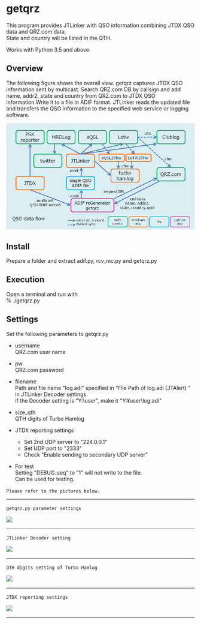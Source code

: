 # getqrz

This program provides JTLinker with QSO information combining JTDX QSO data and QRZ.com data.<br>
State and country will be listed in the QTH.

Works with Python 3.5 and above.

## Overview
The following figure shows the overall view.
getqrz captures JTDX QSO information sent by multicast.
Search QRZ.com DB by callsign and add name, addr2, state and country from QRZ.com to JTDX QSO information.Write it to a file in ADIF format.
JTLinker reads the updated file and transfers the QSO information to the specified web service or logging software.

![](img/rtupload.png)

## Install
Prepare a folder and extract adif.py, rcv_mc.py and getqrz.py

## Execution
Open a terminal and run with<br>
% ./getqrz.py

## Settings
Set the following parameters to getqrz.py

- username<br>
  QRZ.com user name

- pw<br>
  QRZ.com password

- filename<br>
  Path and file name "log.adi" specified in "File Path of log.adi (JTAlert) " in JTLinker Decoder settings.<br>
  if the Decoder setting is "Y:\user\", make it "Y:¥user\log.adi"

- size_qth<br>
  QTH digits of Turbo Hamlog

- JTDX reporting settings<br>
  - Set 2nd UDP server to "224.0.0.1"
  - Set UDP port to "2333"
  - Check "Enable sending to secondary UDP server"


- For test<br>
  Setting "DEBUG_seq" to "1" will not write to the file.<br>
  Can be used for testing.

```Please refer to the pictures below.```
***
```getqrz.py parameter settings```

![](img/getqrz_setting.png)
***
```JTLinker Decoder setting```

![](img/jtlinker_setting_decoder_ed.png)
***
```QTH digits setting of Turbo Hamlog```

![](img/tbhamlog_setting_ed.png)
***
```JTDX reporting settings```

![](img/jtdx_setting_reporting_ed.png)
***
